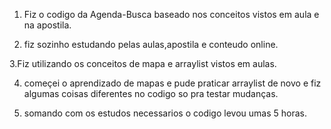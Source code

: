 1. Fiz o codigo da Agenda-Busca baseado nos conceitos vistos em aula e na apostila.

2. fiz sozinho estudando pelas aulas,apostila e conteudo online.

3.Fiz utilizando os conceitos de mapa e arraylist vistos em aulas.

4. começei o aprendizado de mapas e pude praticar arraylist de novo e fiz algumas coisas diferentes no codigo so pra testar mudanças.

5. somando com os estudos necessarios o codigo levou umas 5 horas. 
